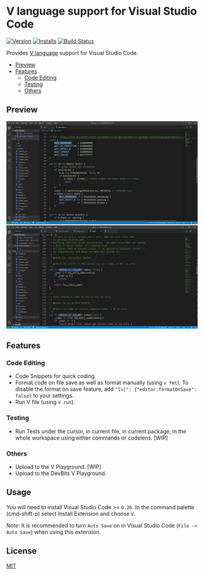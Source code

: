 # V language support for Visual Studio Code

[![Version](https://vsmarketplacebadge.apphb.com/version/0x9ef.vscode-vlang.svg)](https://marketplace.visualstudio.com/items?itemName=0x9ef.vscode-vlang)
[![Installs](https://vsmarketplacebadge.apphb.com/installs/0x9ef.vscode-vlang.svg)](https://marketplace.visualstudio.com/items?itemName=0x9ef.vscode-vlang)
[![Build Status](https://travis-ci.org/0x9ef/vscode-vlang.svg?branch=master)](https://travis-ci.org/0x9ef/vscode-vlang)

Provides [V language](https://vlang.io) support for Visual Studio Code.

- [Preview](#preview)
- [Features](#features)
  - [Code Editing](#code-editing)
  - [Testing](#testing)
  - [Others](#others)

## Preview

![First demo screenshot](./images/demo1.PNG)
![Second demo screenshot](./images/demo2.PNG)

## Features

### Code Editing

- Code Snippets for quick coding.
- Format code on file save as well as format manually (using `v fmt`). To disable the format on save feature, add `"[v]": {"editor.formatOnSave": false}` to your settings.
- Run V file (using `v run`).

### Testing

- Run Tests under the cursor, in current file, in current package, in the whole workspace using either commands or codelens. [WIP]

### Others

- Upload to the V Playground. [WIP]
- Upload to the DevBits V Playground.

## Usage

You will need to install Visual Studio Code >= `0.26`. In the command palette (cmd-shift-p) select Install Extension and choose `V`.

_Note_: It is recommended to turn `Auto Save` on in Visual Studio Code (`File -> Auto Save`) when using this extension.

## License

[MIT](./LICENSE)
